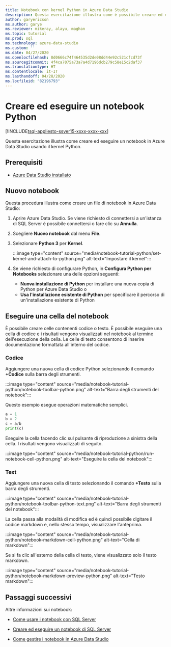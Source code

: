 ```yaml
---
title: Notebook con kernel Python in Azure Data Studio
description: Questa esercitazione illustra come è possibile creare ed eseguire un notebook Python.
author: garyericson
ms.author: garye
ms.reviewer: mikeray, alayu, maghan
ms.topic: tutorial
ms.prod: sql
ms.technology: azure-data-studio
ms.custom: ''
ms.date: 04/27/2020
ms.openlocfilehash: 8d0666c74f464535d2de08dd44e92c521cfcd73f
ms.sourcegitcommit: 4f4ca7075a73a7a4d7196dcb279c58e15c2daf37
ms.translationtype: HT
ms.contentlocale: it-IT
ms.lasthandoff: 04/28/2020
ms.locfileid: "82196793"
---
```

# <a name="create-and-run-a-python-notebook"></a>Creare ed eseguire un notebook Python

[!INCLUDE[tsql-appliesto-ssver15-xxxx-xxxx-xxx](../includes/tsql-appliesto-ssver15-xxxx-xxxx-xxx.md)]

Questa esercitazione illustra come creare ed eseguire un notebook in Azure Data Studio usando il kernel Python.

## <a name="prerequisites"></a>Prerequisiti

- [Azure Data Studio installato](download-azure-data-studio.md)

## <a name="new-notebook"></a>Nuovo notebook

Questa procedura illustra come creare un file di notebook in Azure Data Studio:

1. Aprire Azure Data Studio. Se viene richiesto di connettersi a un'istanza di SQL Server è possibile connettersi o fare clic su **Annulla**.

1. Scegliere **Nuovo notebook** dal menu **File**.

1. Selezionare **Python 3** per **Kernel**.

   :::image type="content" source="media/notebook-tutorial-python/set-kernel-and-attach-to-python.png" alt-text="Impostare il kernel":::

1. Se viene richiesto di configurare Python, in **Configura Python per Notebooks** selezionare una delle opzioni seguenti:

   - **Nuova installazione di Python** per installare una nuova copia di Python per Azure Data Studio o
   - **Usa l'installazione esistente di Python** per specificare il percorso di un'installazione esistente di Python

## <a name="run-a-notebook-cell"></a>Eseguire una cella del notebook

È possibile creare celle contenenti codice o testo. È possibile eseguire una cella di codice e i risultati vengono visualizzati nel notebook al termine dell'esecuzione della cella. Le celle di testo consentono di inserire documentazione formattata all'interno del codice.

### <a name="code"></a>Codice

Aggiungere una nuova cella di codice Python selezionando il comando **+Codice** sulla barra degli strumenti.

:::image type="content" source="media/notebook-tutorial-python/notebook-toolbar-python.png" alt-text="Barra degli strumenti del notebook":::

Questo esempio esegue operazioni matematiche semplici.

```python
a = 1
b = 2
c = a/b
print(c)
```
Eseguire la cella facendo clic sul pulsante di riproduzione a sinistra della cella. I risultati vengono visualizzati di seguito.

:::image type="content" source="media/notebook-tutorial-python/run-notebook-cell-python.png" alt-text="Eseguire la cella del notebook":::

### <a name="text"></a>Text

Aggiungere una nuova cella di testo selezionando il comando **+Testo** sulla barra degli strumenti.

:::image type="content" source="media/notebook-tutorial-python/notebook-toolbar-python-text.png" alt-text="Barra degli strumenti del notebook":::

La cella passa alla modalità di modifica ed è quindi possibile digitare il codice markdown e, nello stesso tempo, visualizzare l'anteprima.

:::image type="content" source="media/notebook-tutorial-python/notebook-markdown-cell-python.png" alt-text="Cella di markdown":::

Se si fa clic all'esterno della cella di testo, viene visualizzato solo il testo markdown.

:::image type="content" source="media/notebook-tutorial-python/notebook-markdown-preview-python.png" alt-text="Testo markdown":::

## <a name="next-steps"></a>Passaggi successivi

Altre informazioni sui notebook:

- [Come usare i notebook con SQL Server](notebooks-guidance.md)

- [Creare ed eseguire un notebook di SQL Server](notebooks-tutorial-sql-kernel.md)

- [Come gestire i notebook in Azure Data Studio](notebooks-manage-sql-server.md)
